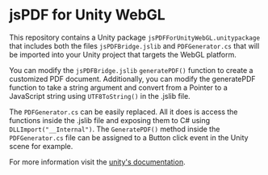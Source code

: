 # jsPDF for Unity WebGL

This repository contains a Unity package `jsPDFForUnityWebGL.unitypackage` that includes both the files `jsPDFBridge.jslib` and `PDFGenerator.cs` that will be imported into your Unity project that targets the WebGL platform.

You can modify the `jsPDFBridge.jslib` `generatePDF()` function to create a customized PDF document. Additionally, you can modify the generatePDF function to take a string argument and convert from a Pointer to a JavaScript string using `UTF8ToString()` in the .jslib file.

The `PDFGenerator.cs` can be easily replaced. All it does is access the functions inside the .jslib file and exposing them to C# using `DLLImport("__Internal")`. The `GeneratePDF()` method inside the `PDFGenerator.cs` file can be assigned to a Button click event in the Unity scene for example.

For more information visit the [unity's documentation](https://docs.unity3d.com/Manual/webgl-interactingwithbrowserscripting.html).
